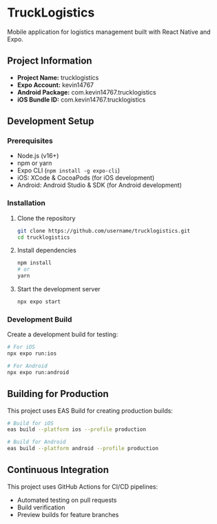 
# TruckLogistics

Mobile application for logistics management built with React Native and Expo.

## Project Information

* **Project Name:** trucklogistics
* **Expo Account:** kevin14767
* **Android Package:** com.kevin14767.trucklogistics
* **iOS Bundle ID:** com.kevin14767.trucklogistics

## Development Setup

### Prerequisites

* Node.js (v16+)
* npm or yarn
* Expo CLI (`npm install -g expo-cli`)
* iOS: XCode & CocoaPods (for iOS development)
* Android: Android Studio & SDK (for Android development)

### Installation

1. Clone the repository
   ```bash
   git clone https://github.com/username/trucklogistics.git
   cd trucklogistics
   ```
2. Install dependencies
   ```bash
   npm install
   # or
   yarn
   ```
3. Start the development server
   ```bash
   npx expo start
   ```

### Development Build

Create a development build for testing:

```bash
# For iOS
npx expo run:ios

# For Android
npx expo run:android
```

## Building for Production

This project uses EAS Build for creating production builds:

```bash
# Build for iOS
eas build --platform ios --profile production

# Build for Android
eas build --platform android --profile production
```

## Continuous Integration

This project uses GitHub Actions for CI/CD pipelines:

* Automated testing on pull requests
* Build verification
* Preview builds for feature branches
